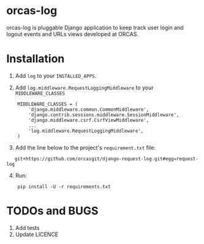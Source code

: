 orcas-log
=========

orcas-log is pluggable Django application to keep track user login and logout events and URLs views 
developed at ORCAS.

Installation
============

1. Add ``log`` to your ``INSTALLED_APPS``.

2. Add ``log.middleware.RequestLoggingMiddleware`` to your ``MIDDLEWARE_CLASSES``
````
    MIDDLEWARE_CLASSES = (
        'django.middleware.common.CommonMiddleware',
        'django.contrib.sessions.middleware.SessionMiddleware',
        'django.middleware.csrf.CsrfViewMiddleware',
        ...
        'log.middleware.RequestLoggingMiddleware',
    )
````

3. Add the line below to the project's  ``requirement.txt`` file:
````
   git+https://github.com/orcasgit/django-request-log.git#egg=request-log
````

4. Run:
````
    pip install -U -r requirements.txt
````

TODOs and BUGS
==============

1. Add tests
2. Update LICENCE
